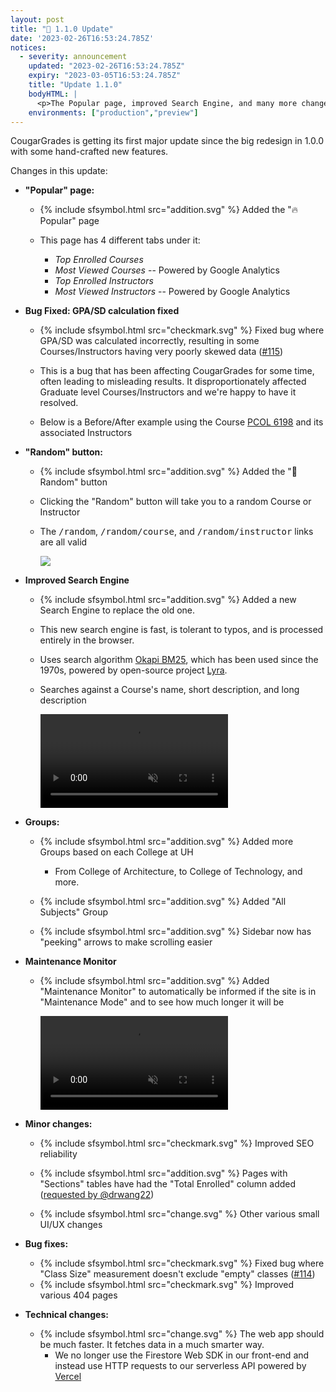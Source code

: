 ```yaml
---
layout: post
title: "🎉 1.1.0 Update"
date: '2023-02-26T16:53:24.785Z'
notices:
  - severity: announcement
    updated: "2023-02-26T16:53:24.785Z"
    expiry: "2023-03-05T16:53:24.785Z"
    title: "Update 1.1.0"
    bodyHTML: |
      <p>The Popular page, improved Search Engine, and many more changes were added. If you're curious, click the link to read the full announcement.</p>
    environments: ["production","preview"]
---
```


CougarGrades is getting its first major update since the big redesign in 1.0.0 with some hand-crafted new features.

Changes in this update:

- **"Popular" page:**
  - {% include sfsymbol.html src="addition.svg" %} Added the "🔥 Popular" page
  - This page has 4 different tabs under it:
    - _Top Enrolled Courses_
    - _Most Viewed Courses_ -- Powered by Google Analytics
    - _Top Enrolled Instructors_
    - _Most Viewed Instructors_ -- Powered by Google Analytics
  
    <dango-photoswipe-album>
      <dango-photoswipe-album-item src="/assets/2023-02-26_001.png"></dango-photoswipe-album-item>
    </dango-photoswipe-album>

- **Bug Fixed: GPA/SD calculation fixed**
  - {% include sfsymbol.html src="checkmark.svg" %} Fixed bug where GPA/SD was calculated incorrectly, resulting in some Courses/Instructors having very poorly skewed data ([#115](https://github.com/cougargrades/web/issues/115))
  - This is a bug that has been affecting CougarGrades for some time, often leading to misleading results. It disproportionately affected Graduate level Courses/Instructors and we're happy to have it resolved.
  - Below is a Before/After example using the Course [PCOL 6198](https://cougargrades.io/c/PCOL%206198) and its associated Instructors

    <dango-photoswipe-album>
      <dango-photoswipe-album-item src="/assets/2023-02-26_007a.png"></dango-photoswipe-album-item>
      <dango-photoswipe-album-item src="/assets/2023-02-26_007b.png"></dango-photoswipe-album-item>
    </dango-photoswipe-album>

- **"Random" button:**
  - {% include sfsymbol.html src="addition.svg" %} Added the "🔀 Random" button
  - Clicking the "Random" button will take you to a random Course or Instructor
  - The <kbd>/random</kbd>, <kbd>/random/course</kbd>, and <kbd>/random/instructor</kbd> links are all valid

    <img class="lightcontent" style="max-width:250px;" src="{{ site.baseurl }}/assets/2023-02-26_002.png">

- **Improved Search Engine**
  - {% include sfsymbol.html src="addition.svg" %} Added a new Search Engine to replace the old one.
  - This new search engine is fast, is tolerant to typos, and is processed entirely in the browser.
  - Uses search algorithm [Okapi BM25](https://en.wikipedia.org/wiki/Okapi_BM25), which has been used since the 1970s, powered by open-source project [Lyra](https://github.com/LyraSearch/lyra).
  - Searches against a Course's name, short description, and long description

    <video autoplay loop muted playsinline disablepictureinpicture>
      <source src="{{ site.baseurl }}/assets/2023-02-26_003.webm" type="video/webm">
      <source src="{{ site.baseurl }}/assets/2023-02-26_003.mp4" type="video/mp4">
      Your browser does not support HTML5 video.
    </video>

- **Groups:**
  - {% include sfsymbol.html src="addition.svg" %} Added more Groups based on each College at UH
    - From College of Architecture, to College of Technology, and more.
  - {% include sfsymbol.html src="addition.svg" %} Added "All Subjects" Group
  - {% include sfsymbol.html src="addition.svg" %} Sidebar now has "peeking" arrows to make scrolling easier
  
    <dango-photoswipe-album>
      <dango-photoswipe-album-item src="/assets/2023-02-26_004.png"></dango-photoswipe-album-item>
    </dango-photoswipe-album>

- **Maintenance Monitor**
  - {% include sfsymbol.html src="addition.svg" %} Added "Maintenance Monitor" to automatically be informed if the site is in "Maintenance Mode" and to see how much longer it will be

    <video autoplay loop muted playsinline disablepictureinpicture>
      <source src="{{ site.baseurl }}/assets/2023-02-26_005.webm" type="video/webm">
      <source src="{{ site.baseurl }}/assets/2023-02-26_005.mp4" type="video/mp4">
      Your browser does not support HTML5 video.
    </video>

- **Minor changes:**
  - {% include sfsymbol.html src="checkmark.svg" %} Improved SEO reliability
  - {% include sfsymbol.html src="addition.svg" %} Pages with "Sections" tables have had the "Total Enrolled" column added ([requested by @drwang22](https://github.com/cougargrades/web/issues/136))

    <dango-photoswipe-album>
      <dango-photoswipe-album-item src="/assets/2023-02-26_006.png"></dango-photoswipe-album-item>
    </dango-photoswipe-album>

  - {% include sfsymbol.html src="change.svg" %} Other various small UI/UX changes

- **Bug fixes:**
  - {% include sfsymbol.html src="checkmark.svg" %} Fixed bug where "Class Size" measurement doesn't exclude "empty" classes ([#114](https://github.com/cougargrades/web/issues/114))
  - {% include sfsymbol.html src="checkmark.svg" %} Improved various 404 pages

- **Technical changes:**
  - {% include sfsymbol.html src="change.svg" %} The web app should be much faster. It fetches data in a much smarter way.
    - We no longer use the Firestore Web SDK in our front-end and instead use HTTP requests to our serverless API powered by [Vercel](https://vercel.com/?utm_source=cougargrades&utm_campaign=oss)
